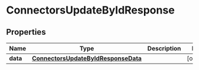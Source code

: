 

# ConnectorsUpdateByIdResponse


## Properties

| Name | Type | Description | Notes |
|------------ | ------------- | ------------- | -------------|
|**data** | [**ConnectorsUpdateByIdResponseData**](ConnectorsUpdateByIdResponseData.md) |  |  [optional] |



